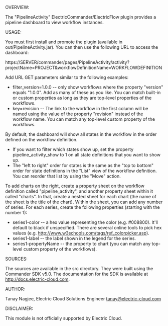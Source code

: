 OVERVIEW:

The "PipelineActivity" ElectricCommander/ElectricFlow plugin provides a pipeline dashboard to view workflow instances.

USAGE:

You must first install and promote the plugin (available in out/PipelineActivity.jar). You can then use the following URL to access the dashboard:

https://SERVER/commander/pages/PipelineActivity/activity?projectName=PROJECT&workflowDefinitionName=WORKFLOWDEFINITION

Add URL GET parameters similar to the following examples:
* filter_version=1.0.0 -- only show workflows where the property "version" equals "1.0.0". Add as many of these as you like. You can match built-in or custom properties as long as they are top-level properties of the workflows.
* key=revision -- The link to the workflow in the first column will be named using the value of the property "revision" instead of the workflow name. You can match any top-level custom property of the workflows.

By default, the dashboard will show all states in the workflow in the order defined on the workflow definition.
* If you want to filter which states show up, set the property pipeline_activity_show to 1 on all state definitions that you want to show up.
* The "left to right" order for states is the same as the "top to bottom" order for state definitions in the "List" view of the workflow definition. You can reorder that list by using the "Move" action.

To add charts on the right, create a property sheet on the workflow definition called "pipeline_activity", and another property sheet within it called "charts". In that, create a nested sheet for each chart (the name of the sheet is the title of the chart). Within the sheet, you can add any number of series. For each series, create the following properties (starting with the number 1):
* series1-color -- a hex value representing the color (e.g. #008800). It'll default to black if unspecified. There are several online tools to pick hex values (e.g. http://www.w3schools.com/tags/ref_colorpicker.asp).
* series1-label -- the label shown in the legend for the series.
* series1-propertyName -- the property to chart (you can match any top-level custom property of the workflows).

SOURCES:

The sources are available in the src directory. They were built using the Commander SDK v5.0. The documentation for the SDK is available at http://docs.electric-cloud.com.

AUTHOR:

Tanay Nagjee, Electric Cloud Solutions Engineer
tanay@electric-cloud.com

DISCLAIMER:

This module is not officially supported by Electric Cloud.